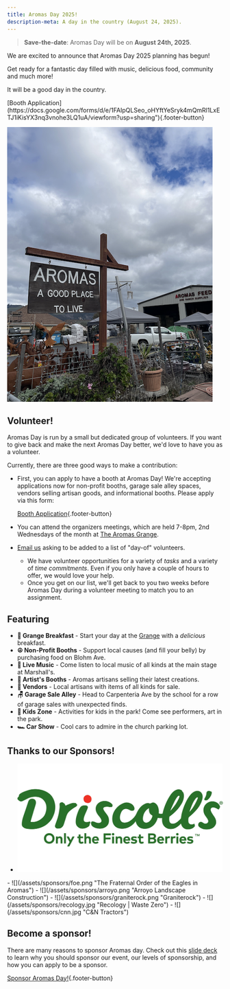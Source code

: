 ```yaml
---
title: Aromas Day 2025!
description-meta: A day in the country (August 24, 2025).
---
```


> **Save-the-date**: Aromas Day will be on **August 24th, 2025**. 

We are excited to announce that Aromas Day 2025 planning has begun!

Get ready for a fantastic day filled with music, delicious food, community and much more!

It will be a good day in the country.

<div style="align: center">
[Booth Application](https://docs.google.com/forms/d/e/1FAIpQLSeo_oHYftYeSryk4mQmRl1LxETJ1iKisYX3nq3vnohe3LQ1uA/viewform?usp=sharing"){.footer-button}
</div>

![](/assets/a-good-place-to-live.png "Aromas, a good place to live")


<div class="full-bleed">
<div class="content-wrapper">

## Volunteer!

Aromas Day is run by a small but dedicated group of volunteers. If you want to give back and make the next Aromas Day
better, we'd love to have you as a volunteer.

Currently, there are three good ways to make a contribution:

- First, you can apply to have a booth at Aromas Day! We're accepting applications now for non-profit booths, garage sale alley spaces, vendors selling artisan goods, and informational booths. Please apply via this form:

  [Booth Application](https://docs.google.com/forms/d/e/1FAIpQLSeo_oHYftYeSryk4mQmRl1LxETJ1iKisYX3nq3vnohe3LQ1uA/viewform?usp=sharing"){.footer-button}
- You can attend the organizers meetings, which are held 7-8pm, 2nd Wednesdays of the
  month at [The Aromas Grange](https://aromasgrange.org/).
- [Email us](mailto:organizers@aromasday.org) asking to be added to a list of "day-of" volunteers.
    - We have volunteer opportunities for a variety of _tasks_ and a variety of _time commitments_. Even if you only
      have a couple of hours to offer, we would love your help.
    - Once you get on our list, we'll get back to you two weeks before Aromas Day during a volunteer meeting to match
      you to an assignment.

</div>
</div>

## Featuring

- **🌯 Grange Breakfast** - Start your day at the [Grange](https://aromasgrange.org/) with a _delicious_ breakfast.
- **☮️ Non-Profit Booths** - Support local causes (and fill your belly) by purchasing food on Blohm Ave.
- **🪇 Live Music** - Come listen to local music of all kinds at the main stage at Marshall's.
- **🎨 Artist's Booths** - Aromas artisans selling their latest creations.
- **🧶 Vendors** - Local artisans with items of all kinds for sale.
- **🪑 Garage Sale Alley** - Head to Carpenteria Ave by the school for a row of garage sales with unexpected finds.
- **👧 Kids Zone** - Activities for kids in the park! Come see performers, art in the park.
- **🏎️ Car Show** - Cool cars to admire in the church parking lot.

<div class="full-bleed">
<div class="content-wrapper">

<div class="sponsors">


## Thanks to our Sponsors!

- ![](/assets/sponsors/driscolls.jpg "Driscoll's Berries")
 
<div class="hide">
- ![](/assets/sponsors/foe.png "The Fraternal Order of the Eagles in Aromas")
- ![](/assets/sponsors/arroyo.png "Arroyo Landscape Construction")
- ![](/assets/sponsors/graniterock.png "Graniterock")
- ![](/assets/sponsors/recology.jpg "Recology | Waste Zero")
- ![](/assets/sponsors/cnn.jpg "C&N Tractors")

</div>

</div>
</div>
</div>


## Become a sponsor!

There are many reasons to sponsor Aromas day. Check out this [slide deck](https://docs.google.com/presentation/d/e/2PACX-1vTqhXTgQwb3y3G6um1AfyIzPwx6WIYAFYG-31qpIBFhqrTIYqUm3SohJnnCt1vccSGKd0L8IlF0pYmu/pub?start=false&loop=false&delayms=3000)
to learn why you should sponsor our event, our levels of sponsorship, and how you can apply to be a sponsor.

[Sponsor Aromas Day!](https://docs.google.com/presentation/d/e/2PACX-1vTqhXTgQwb3y3G6um1AfyIzPwx6WIYAFYG-31qpIBFhqrTIYqUm3SohJnnCt1vccSGKd0L8IlF0pYmu/pub?start=false&loop=false&delayms=3000){.footer-button}


